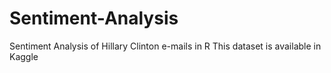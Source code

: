 # Sentiment-Analysis
Sentiment Analysis of Hillary Clinton e-mails in R
This dataset is available in Kaggle
